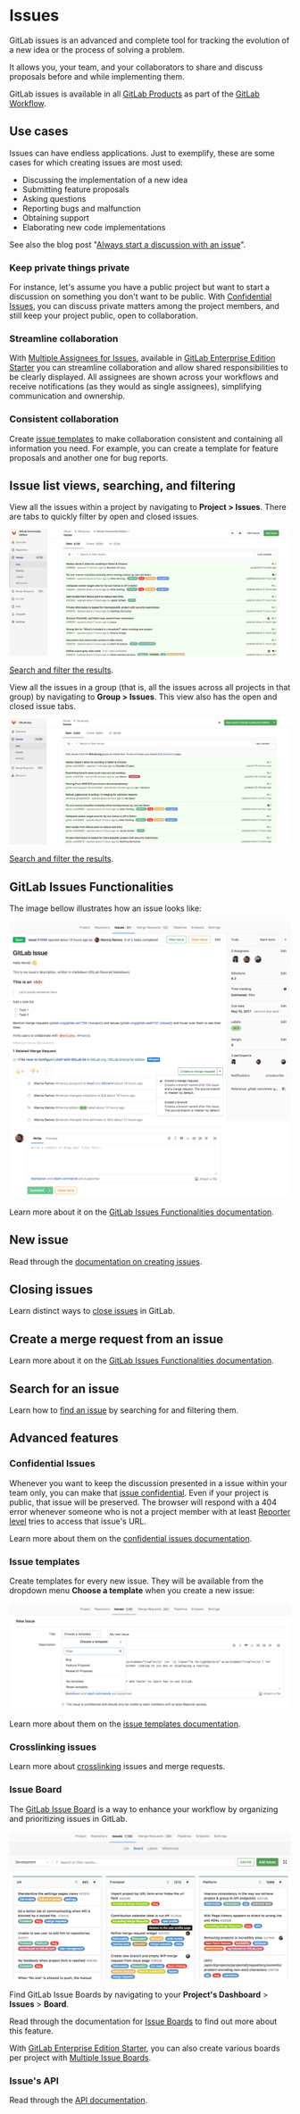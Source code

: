 # Issues

GitLab issues is an advanced and complete tool
for tracking the evolution of a new idea or the process
of solving a problem.

It allows you, your team, and your collaborators to share
and discuss proposals before and while implementing them.

GitLab issues is available in all
[GitLab Products](https://about.gitlab.com/products/) as
part of the [GitLab Workflow](https://about.gitlab.com/2016/10/25/gitlab-workflow-an-overview/).

## Use cases

Issues can have endless applications. Just to exemplify, these are
some cases for which creating issues are most used:

- Discussing the implementation of a new idea
- Submitting feature proposals
- Asking questions
- Reporting bugs and malfunction
- Obtaining support
- Elaborating new code implementations

See also the blog post "[Always start a discussion with an issue](https://about.gitlab.com/2016/03/03/start-with-an-issue/)".

### Keep private things private

For instance, let's assume you have a public project but want to start a discussion on something
you don't want to be public. With [Confidential Issues](#confidential-issues),
you can discuss private matters among the project members, and still keep
your project public, open to collaboration.

### Streamline collaboration

With [Multiple Assignees for Issues](https://docs.gitlab.com/ee/user/project/issues/multiple_assignees_for_issues.html),
available in [GitLab Enterprise Edition Starter](https://about.gitlab.com/gitlab-ee/)
you can streamline collaboration and allow shared responsibilities to be clearly displayed.
All assignees are shown across your workflows and receive notifications (as they
would as single assignees), simplifying communication and ownership.

### Consistent collaboration

Create [issue templates](#issue-templates) to make collaboration consistent and
containing all information you need. For example, you can create a template
for feature proposals and another one for bug reports.

## Issue list views, searching, and filtering

View all the issues within a project by navigating to **Project > Issues**. 
There are tabs to quickly filter by open and closed issues.

![Project issues list view](img/project_issues_list_view.png)

[Search and filter the results](../../search/index.md#issues-and-merge-requests-per-project).

View all the issues in a group (that is, all the issues across all projects in that
group) by navigating to **Group > Issues**. This view also has the open and closed
issue tabs.

![Group Issues list view](img/group_issues_list_view.png)

[Search and filter the results](../../search/index.md#issues-and-merge-requests-per-group).

## GitLab Issues Functionalities

The image bellow illustrates how an issue looks like:

![Issue view](img/issues_main_view.png)

Learn more about it on the [GitLab Issues Functionalities documentation](issues_functionalities.md).

## New issue

Read through the [documentation on creating issues](create_new_issue.md).

## Closing issues

Learn distinct ways to [close issues](closing_issues.md) in GitLab.

## Create a merge request from an issue

Learn more about it on the [GitLab Issues Functionalities documentation](issues_functionalities.md#18-new-merge-request).

## Search for an issue

Learn how to [find an issue](../../search/index.md) by searching for and filtering them.

## Advanced features

### Confidential Issues

Whenever you want to keep the discussion presented in a
issue within your team only, you can make that
[issue confidential](confidential_issues.md). Even if your project
is public, that issue will be preserved. The browser will
respond with a 404 error whenever someone who is not a project
member with at least [Reporter level](../../permissions.md#project) tries to
access that issue's URL.

Learn more about them on the [confidential issues documentation](confidential_issues.md).

### Issue templates

Create templates for every new issue. They will be available from
the dropdown menu **Choose a template** when you create a new issue:

![issue template](img/issue_template.png)

Learn more about them on the [issue templates documentation](../../project/description_templates.md#creating-issue-templates).

### Crosslinking issues

Learn more about [crosslinking](crosslinking_issues.md) issues and merge requests.

### Issue Board

The [GitLab Issue Board](https://about.gitlab.com/features/issueboard/) is a way to
enhance your workflow by organizing and prioritizing issues in GitLab.

![Issue board](img/issue_board.png)

Find GitLab Issue Boards by navigating to your **Project's Dashboard** > **Issues** > **Board**.

Read through the documentation for [Issue Boards](../issue_board.md)
to find out more about this feature.

With [GitLab Enterprise Edition Starter](https://about.gitlab.com/gitlab-ee/), you can also
create various boards per project with [Multiple Issue Boards](https://docs.gitlab.com/ee/user/project/issue_board.html#multiple-issue-boards).

### Issue's API

Read through the [API documentation](../../../api/issues.md).
